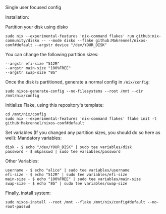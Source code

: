 Single user focused config

Installation:

Partition your disk using disko
```
sudo nix --experimental-features 'nix-command flakes' run github:nix-community/disko -- --mode disko --flake github:Makrennel/nixos-conf#default --argstr device "/dev/YOUR_DISK"
```
You can change the following partition sizes:
```
--argstr efi-size "512M"
--argstr main-size "100%FREE"
--argstr swap-size "8G"
```
Once the disk is partitioned, generate a normal config in `/nix/config`:
```
sudo nixos-generate-config --no-filesystems --root /mnt --dir /mnt/nix/config
```
Initialize Flake, using this repository's template:
```
cd /mnt/nix/config
sudo nix --experimental-features 'nix-command flakes' flake init -t github:Makrennel/nixos-conf#default
```
Set variables (If you changed any partition sizes, you should do so here as well):
Mandatory variables:
```
disk - $ echo "/dev/YOUR_DISK" | sudo tee variables/disk
password - $ mkpasswd | sudo tee variables/password
```
Other Variables:
```
username - $ echo "alice" | sudo tee variables/username
efi-size - $ echo "512M" | sudo tee variables/efi-size
main-size - $ echo "100%FREE" | sudo tee variables/main-size
swap-size - $ echo "8G" | sudo tee variables/swap-size
```
Finally, install system:
```
sudo nixos-install --root /mnt --flake /mnt/nix/config#default --no-root-passwd
```

